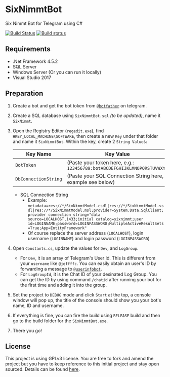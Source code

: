 # SixNimmtBot
Six Nimmt Bot for Telegram using C#

[![Build Status](https://rmsprodscussu1.vsrm.visualstudio.com/A8fc85661-2b89-43ad-bd3c-9a5d8da7d34c/_apis/public/Release/badge/b8752e7a-9c6a-4fdc-822b-495b2d264ee0/1/1)](https://github.com/jeffffc/SixNimmtBot)
[![Build status](https://ci.appveyor.com/api/projects/status/4chp9oc2meoscgl4?svg=true)](https://ci.appveyor.com/project/jeffffc/sixnimmtbot)

## Requirements
- .Net Framework 4.5.2
- SQL Server
- Windows Server (Or you can run it locally)
- Visual Studio 2017

## Preparation
1. Create a bot and get the bot token from [`@botfather`](https://t.me/botfather) on telegram.
2. Create a SQL database using `SixNimmtBot.sql` _(to be updated)_, name it `SixNimmt`.
3. Open the Registry Editor (`regedit.exe`), find `HKEY_LOCAL_MACHINE\SOFTWARE`, then create a new `Key` under that folder and name it `SixNimmtBot`. Within the key, create 2 `String Value`s:

    |Key Name | Key Value |
    |---------|-----------|
    |`BotToken`|(Paste your token here, e.g.: `123456789:botABCDEFGHIJKLMNOPQRSTUVWXYZ`|
    |`DbConnectionString`|(Paste your SQL Connection String here, example see below)|

    - SQL Connection String
        - Example: `metadata=res://*/SixNimmtModel.csdl|res://*/SixNimmtModel.ssdl|res://*/SixNimmtModel.msl;provider=System.Data.SqlClient;provider connection string="data source=LOCALHOST,1433;initial catalog=sixnimmt;user id=LOGINNAME;password=LOGINPASSWORD;MultipleActiveResultSets=True;App=EntityFramework"`
        - Of course replace the server address (`LOCALHOST`), login username (`LOGINNAME`) and login password (`LOGINPASSWORD`)
4. Open `Constants.cs`, update the values for `Dev`, and `LogGroup`.
    - For `Dev`, it is an array of Telegram's User Id. This is different from your `username` like `@jeffffc`. You can easily obtain an user's ID by forwarding a message to [`@userinfobot`](https://t.me/userinfobot).
    - For `LogGroupId`, it is the Chat ID of your desinated Log Group. You can get the ID by using command `/chatid` after running your bot for the first time and adding it into the group.
5. Set the project to `DEBUG` mode and click `Start` at the top, a console window will pop up, the title of the console should show you your bot's name, ID and username.
6. If everything is fine, you can fire the build using `RELEASE` build and then go to the build folder for the `SixNimmtBot.exe`.
7. There you go!

## License
This project is using GPLv3 license. You are free to fork and amend the project but you have to keep reference to this initial project and stay open sourced.
Details can be found [here](https://github.com/jeffffc/SixNimmtBot/blob/master/LICENSE).
